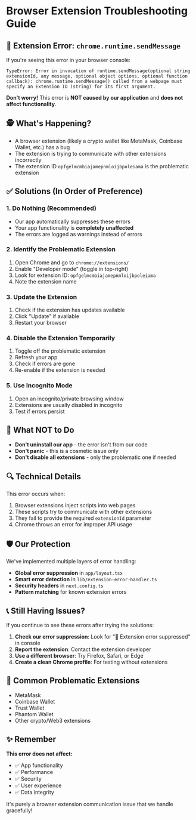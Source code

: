 # Browser Extension Troubleshooting Guide

## 🔧 Extension Error: `chrome.runtime.sendMessage`

If you're seeing this error in your browser console:

```
TypeError: Error in invocation of runtime.sendMessage(optional string extensionId, any message, optional object options, optional function callback): chrome.runtime.sendMessage() called from a webpage must specify an Extension ID (string) for its first argument.
```

**Don't worry!** This error is **NOT caused by our application** and **does not affect functionality**.

## 🕵️ What's Happening?

- A browser extension (likely a crypto wallet like MetaMask, Coinbase Wallet, etc.) has a bug
- The extension is trying to communicate with other extensions incorrectly
- The extension ID `opfgelmcmbiajamepnmloijbpoleiama` is the problematic extension

## ✅ Solutions (In Order of Preference)

### 1. **Do Nothing** (Recommended)

- Our app automatically suppresses these errors
- Your app functionality is **completely unaffected**
- The errors are logged as warnings instead of errors

### 2. **Identify the Problematic Extension**

1. Open Chrome and go to `chrome://extensions/`
2. Enable "Developer mode" (toggle in top-right)
3. Look for extension ID: `opfgelmcmbiajamepnmloijbpoleiama`
4. Note the extension name

### 3. **Update the Extension**

1. Check if the extension has updates available
2. Click "Update" if available
3. Restart your browser

### 4. **Disable the Extension Temporarily**

1. Toggle off the problematic extension
2. Refresh your app
3. Check if errors are gone
4. Re-enable if the extension is needed

### 5. **Use Incognito Mode**

1. Open an incognito/private browsing window
2. Extensions are usually disabled in incognito
3. Test if errors persist

## 🚫 What NOT to Do

- **Don't uninstall our app** - the error isn't from our code
- **Don't panic** - this is a cosmetic issue only
- **Don't disable all extensions** - only the problematic one if needed

## 🔍 Technical Details

This error occurs when:

1. Browser extensions inject scripts into web pages
2. These scripts try to communicate with other extensions
3. They fail to provide the required `extensionId` parameter
4. Chrome throws an error for improper API usage

## 🛡️ Our Protection

We've implemented multiple layers of error handling:

- **Global error suppression** in `app/layout.tsx`
- **Smart error detection** in `lib/extension-error-handler.ts`
- **Security headers** in `next.config.ts`
- **Pattern matching** for known extension errors

## 📞 Still Having Issues?

If you continue to see these errors after trying the solutions:

1. **Check our error suppression**: Look for "🔧 Extension error suppressed" in console
2. **Report the extension**: Contact the extension developer
3. **Use a different browser**: Try Firefox, Safari, or Edge
4. **Create a clean Chrome profile**: For testing without extensions

## 🎯 Common Problematic Extensions

- MetaMask
- Coinbase Wallet
- Trust Wallet
- Phantom Wallet
- Other crypto/Web3 extensions

## ✨ Remember

**This error does not affect:**

- ✅ App functionality
- ✅ Performance
- ✅ Security
- ✅ User experience
- ✅ Data integrity

It's purely a browser extension communication issue that we handle gracefully!
